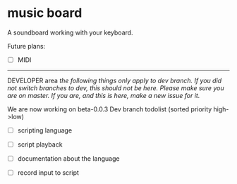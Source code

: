 # music board

A soundboard working with your keyboard.

Future plans:
 - [ ] MIDI

---

DEVELOPER area
*the following things only apply to dev branch. If you did not switch branches to dev, this should not be here. Please make sure you are on master. If you are, and this is here, make a new issue for it.*

We are now working on beta-0.0.3
Dev branch todolist (sorted priority high->low)
 - [ ] scripting language
 - [ ] script playback
 - [ ] documentation about the language
 - [ ] record input to script


